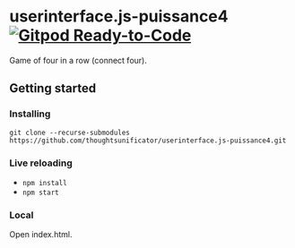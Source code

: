 # userinterface.js-puissance4 [![Gitpod Ready-to-Code](https://img.shields.io/badge/Gitpod-ready--to--code-blue?logo=gitpod)](https://gitpod.io/#https://github.com/thoughtsunificator/userinterface.js-puissance4)

Game of four in a row (connect four).

## Getting started

### Installing

```git clone --recurse-submodules https://github.com/thoughtsunificator/userinterface.js-puissance4.git```

### Live reloading

- ``npm install``
- ``npm start``

### Local

Open index.html.
